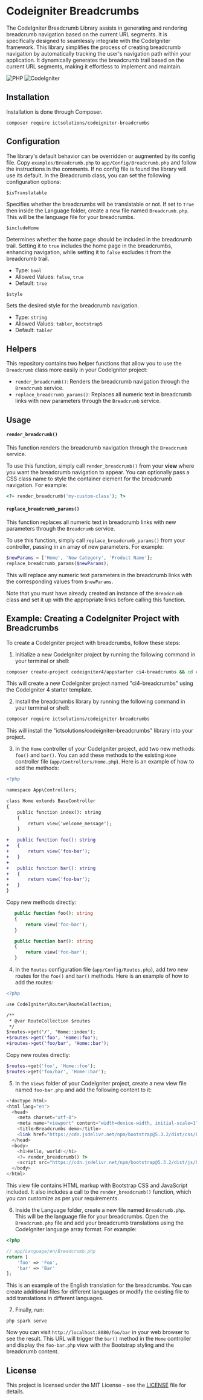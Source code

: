 # Codeigniter Breadcrumbs

The CodeIgniter Breadcrumb Library assists in generating and rendering breadcrumb navigation based on the current URL segments. It is specifically designed to seamlessly integrate with the CodeIgniter framework. This library simplifies the process of creating breadcrumb navigation by automatically tracking the user's navigation path within your application. It dynamically generates the breadcrumb trail based on the current URL segments, making it effortless to implement and maintain.

![PHP](https://img.shields.io/badge/PHP-%5E8.1-blue)
![CodeIgniter](https://img.shields.io/badge/CodeIgniter-%5E4.3-blue)

## Installation

Installation is done through Composer.

```console
composer require ictsolutions/codeigniter-breadcrumbs
```
## Configuration

The library's default behavior can be overridden or augmented by its config file. Copy `examples/Breadcrumb.php` to `app/Config/Breadcrumb.php` and follow the instructions in the comments. If no config file is found the library will use its default. In the Breadcrumb class, you can set the following configuration options:

`$isTranslatable`

Specifies whether the breadcrumbs will be translatable or not. If set to `true` then inside the Language folder, create a new file named `Breadcrumb.php`. This will be the language file for your breadcrumbs.

`$includeHome`

Determines whether the home page should be included in the breadcrumb trail. Setting it to `true` includes the home page in the breadcrumbs, enhancing navigation, while setting it to `false` excludes it from the breadcrumb trail.

- Type: `bool`
- Allowed Values: `false`, `true`
- Default: `true`

`$style`

Sets the desired style for the breadcrumb navigation.

- Type: `string`
- Allowed Values: `tabler`, `bootstrap5`
- Default: `tabler`

## Helpers

This repository contains two helper functions that allow you to use the `Breadcrumb` class more easily in your CodeIgniter project:

- `render_breadcrumb()`: Renders the breadcrumb navigation through the `Breadcrumb` service.
- `replace_breadcrumb_params()`: Replaces all numeric text in breadcrumb links with new parameters through the `Breadcrumb` service.

## Usage

#### `render_breadcrumb()`

This function renders the breadcrumb navigation through the `Breadcrumb` service.

To use this function, simply call `render_breadcrumb()` from your **view** where you want the breadcrumb navigation to appear. You can optionally pass a CSS class name to style the container element for the breadcrumb navigation. For example:

```php
<?= render_breadcrumb('my-custom-class'); ?>
```

#### `replace_breadcrumb_params()`

This function replaces all numeric text in breadcrumb links with new parameters through the `Breadcrumb` service.


To use this function, simply call `replace_breadcrumb_params()` from your controller, passing in an array of new parameters. For example:

```php
$newParams = ['Home', 'New Category', 'Product Name'];
replace_breadcrumb_params($newParams);
```

This will replace any numeric text parameters in the breadcrumb links with the corresponding values from `$newParams`.

Note that you must have already created an instance of the `Breadcrumb` class and set it up with the appropriate links before calling this function.

## Example: Creating a CodeIgniter Project with Breadcrumbs

To create a CodeIgniter project with breadcrumbs, follow these steps:

1. Initialize a new CodeIgniter project by running the following command in your terminal or shell:

```sh
composer create-project codeigniter4/appstarter ci4-breadcrumbs && cd ci4-breadcrumbs
```

This will create a new CodeIgniter project named "ci4-breadcrumbs" using the CodeIgniter 4 starter template.

2. Install the breadcrumbs library by running the following command in your terminal or shell:

```sh
composer require ictsolutions/codeigniter-breadcrumbs
```

This will install the "ictsolutions/codeigniter-breadcrumbs" library into your project.

3. In the `Home` controller of your CodeIgniter project, add two new methods: `foo()` and `bar()`. You can add these methods to the existing `Home` controller file (`app/Controllers/Home.php`). Here is an example of how to add the methods:

```diff
<?php

namespace App\Controllers;

class Home extends BaseController
{
    public function index(): string
    {
        return view('welcome_message');
    }

+   public function foo(): string
+   {
+       return view('foo-bar');
+   }
+
+   public function bar(): string
+   {
+       return view('foo-bar');
+   }
}
```

Copy new methods directly:

```php
   public function foo(): string
   {
       return view('foo-bar');
   }

   public function bar(): string
   {
       return view('foo-bar');
   }
```


4. In the `Routes` configuration file (`app/Config/Routes.php`), add two new routes for the `foo()` and `bar()` methods. Here is an example of how to add the routes:

```diff
<?php

use CodeIgniter\Router\RouteCollection;

/**
 * @var RouteCollection $routes
 */
$routes->get('/', 'Home::index');
+$routes->get('foo', 'Home::foo');
+$routes->get('foo/bar', 'Home::bar');
```

Copy new routes directly:

```php
$routes->get('foo', 'Home::foo');
$routes->get('foo/bar', 'Home::bar');
```

5. In the `Views` folder of your CodeIgniter project, create a new view file named `foo-bar.php` and add the following content to it:

```php
<!doctype html>
<html lang="en">
  <head>
    <meta charset="utf-8">
    <meta name="viewport" content="width=device-width, initial-scale=1">
    <title>Breadcrumbs demo</title>
    <link href="https://cdn.jsdelivr.net/npm/bootstrap@5.3.2/dist/css/bootstrap.min.css" rel="stylesheet" integrity="sha384-T3c6CoIi6uLrA9TneNEoa7RxnatzjcDSCmG1MXxSR1GAsXEV/Dwwykc2MPK8M2HN" crossorigin="anonymous">
  </head>
  <body>
    <h1>Hello, world!</h1>
    <?= render_breadcrumb() ?>
    <script src="https://cdn.jsdelivr.net/npm/bootstrap@5.3.2/dist/js/bootstrap.bundle.min.js" integrity="sha384-C6RzsynM9kWDrMNeT87bh95OGNyZPhcTNXj1NW7RuBCsyN/o0jlpcV8Qyq46cDfL" crossorigin="anonymous"></script>
  </body>
</html>
```

This view file contains HTML markup with Bootstrap CSS and JavaScript included. It also includes a call to the `render_breadcrumb()` function, which you can customize as per your requirements.

6. Inside the Language folder, create a new file named `Breadcrumb.php`. This will be the language file for your breadcrumbs. Open the `Breadcrumb.php` file and add your breadcrumb translations using the CodeIgniter language array format. For example:

```php
<?php

// app/Language/en/Breadcrumb.php
return [
    'foo' => 'Foo',
    'bar' => 'Bar'
];
```

This is an example of the English translation for the breadcrumbs. You can create additional files for different languages or modify the existing file to add translations in different languages.

7. Finally, run:

```console
php spark serve
```

Now you can visit `http://localhost:8080/foo/bar` in your web browser to see the result. This URL will trigger the `bar()` method in the `Home` controller and display the `foo-bar.php` view with the Bootstrap styling and the breadcrumb content.

## License

This project is licensed under the MIT License - see the [LICENSE](LICENSE) file for details.
